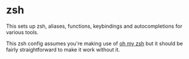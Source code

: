 # zsh

This sets up zsh, aliases, functions, keybindings and autocompletions for various tools.

This zsh config assumes you're making use of [oh my zsh](https://ohmyz.sh/) but it should be fairly straightforward to make it work without it.
